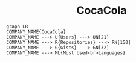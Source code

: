 <h1 align="center">CocaCola</h1>

```mermaid
graph LR
COMPANY_NAME{CocaCola}
COMPANY_NAME ---> U{Users} ---> UN[21]
COMPANY_NAME ---> R{Repositories} ---> RN[150]
COMPANY_NAME ---> G{Gists} ---> GN[32]
COMPANY_NAME ---> ML{Most Used<br>Languages}
```
